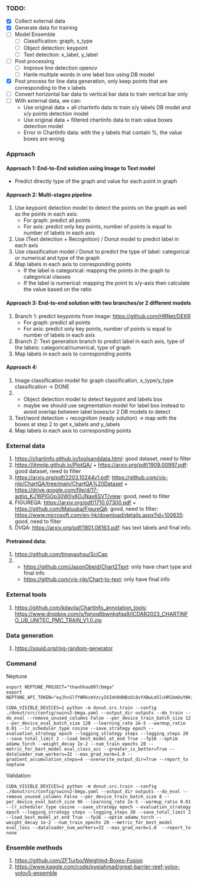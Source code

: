 ### 

### TODO:
- [x] Collect external data
- [x] Generate data for training
- [ ] Model Ensemble
    - [ ] Classification: graph, x_type
    - [ ] Object detection: keypoint
    - [ ] Text detection: x_label, y_label
- [ ] Post processing
    - [ ] Improve line detection opencv
    - [ ] Hanle multiple words in one label box using DB model
- [x] Post process for line data generation, only keep points that are corresponding to the x labels
- [ ] Convert horizontal bar data to vertical bar data to train vertical bar only
- [ ] With external data, we can:
    - Use original data + all chartinfo data to train x/y labels DB model and x/y points detection model
    - Use original data + filtered chartinfo data to train value boxes detection model
    - Error in ChartInfo data: with the y labels that contain %, the value boxes are wrong

### Approach

#### Approach 1: End-to-End solution using Image to Text model
- Predict directly type of the graph and value for each point in graph

#### Approach 2: Multi-stages pipeline
1. Use keypoint detection model to detect the points on the graph as well as the points in each axis:
    - For graph: predict all points
    - For axis: predict only key points, number of points is equal to number of labels in each axis
2. Use (Text detection + Recognition) / Donut model to predict label in each axis
3. Use classification model / Donut to predict the type of label: categorical or numerical and type of the graph
4. Map labels in each axis to corresponding points
    - If the label is categorical: mapping the points in the graph to categorical classes
    - If the label is numerical: mapping the point to x/y-axis then calculate the value based on the ratio

#### Approach 3: End-to-end solution with two branches/or 2 different models
1. Branch 1: predict keypoints from image: https://github.com/HRNet/DEKR
    - For graph: predict all points
    - For axis: predict only key points, number of points is equal to number of labels in each axis
2. Branch 2: Text generation branch to predict label in each axis, type of the labels: categorical/numerical, type of graph
3. Map labels in each axis to corresponding points

#### Approach 4:
1. Image classification model for graph classification, x_type/y_type classification -> DONE
2. 
    - Object detection model to detect keypoint and labels box
    - maybe we should use segmentation model for label box instead to avoid overlap between label boxes/or 2 DB models to detect
3. Text/word detection + recognition (ready solution) -> map with the boxes at step 2 to get x_labels and y_labels
4. Map labels in each axis to corresponding points

### External data
1. https://chartinfo.github.io/toolsanddata.html: good dataset, need to filter
2. https://iitmnlp.github.io/PlotQA/ + https://arxiv.org/pdf/1909.00997.pdf: good dataset, need to filter
3. https://arxiv.org/pdf/2203.10244v1.pdf: https://github.com/vis-nlp/ChartQA/tree/main/ChartQA%20Dataset + https://drive.google.com/file/d/17-aqtiq_KJ16PIGOp30W0y6OJNax6SVT/view: good, need to filter
4. FIGUREQA: https://arxiv.org/pdf/1710.07300.pdf + https://github.com/Maluuba/FigureQA: good, need to filter: https://www.microsoft.com/en-hk/download/details.aspx?id=100635: good, need to filter
5. DVQA: https://arxiv.org/pdf/1801.08163.pdf: has text labels and final info.

#### Pretrained data:
1. https://github.com/tingyaohsu/SciCap
2. 
    - https://github.com/JasonObeid/Chart2Text: only have chart type and final info
    - https://github.com/vis-nlp/Chart-to-text: only have final info

### External tools
1. https://github.com/kdavila/ChartInfo_annotation_tools: https://www.dropbox.com/s/fqnoq6bwnkgfqa9/ICDAR2023_CHARTINFO_UB_UNITEC_PMC_TRAIN_V1.0.zip

### Data generation
1. https://squid.org/rpg-random-generator

### Command
Neptune
```
export NEPTUNE_PROJECT="thanhhau097/bmga"
export NEPTUNE_API_TOKEN="eyJhcGlfYWRkcmVzcyI6Imh0dHBzOi8vYXBwLm5lcHR1bmUuYWkiLCJhcGlfdXJsIjoiaHR0cHM6Ly9hcHAubmVwdHVuZS5haSIsImFwaV9rZXkiOiJlMTRjM2ExOC1lYTA5LTQwODctODMxNi1jZjEzMjdlMjkxYTgifQ=="
```


```
CUDA_VISIBLE_DEVICES=1 python -m donut.src.train --config ./donut/src/config/swinv2-bmga.yaml --output_dir outputs --do_train --do_eval --remove_unused_columns False --per_device_train_batch_size 12 --per_device_eval_batch_size 128 --learning_rate 2e-5 --warmup_ratio 0.01 --lr_scheduler_type cosine --save_strategy epoch --evaluation_strategy epoch --logging_strategy steps --logging_steps 20 --save_total_limit 2 --load_best_model_at_end True --fp16 --optim adamw_torch --weight_decay 1e-2 --num_train_epochs 20 --metric_for_best_model eval_class_acc --greater_is_better=True --dataloader_num_workers=32 --max_grad_norm=1.0 --gradient_accumulation_steps=4 --overwrite_output_dir=True --report_to neptune
```

Validation:
```
CUDA_VISIBLE_DEVICES=1 python -m donut.src.train --config ./donut/src/config/swinv2-bmga.yaml --output_dir outputs --do_eval --remove_unused_columns False --per_device_train_batch_size 8 --per_device_eval_batch_size 96 --learning_rate 2e-5 --warmup_ratio 0.01 --lr_scheduler_type cosine --save_strategy epoch --evaluation_strategy epoch --logging_strategy steps --logging_steps 20 --save_total_limit 2 --load_best_model_at_end True --fp16 --optim adamw_torch --weight_decay 1e-2 --num_train_epochs 20 --metric_for_best_model eval_loss --dataloader_num_workers=32 --max_grad_norm=1.0  --report_to none
```

### Ensemble methods
1. https://github.com/ZFTurbo/Weighted-Boxes-Fusion
2. https://www.kaggle.com/code/pypiahmad/great-barrier-reef-yolox-yolov5-ensemble